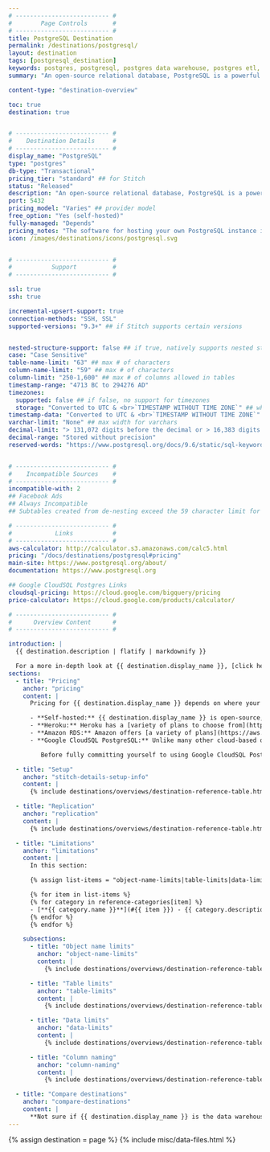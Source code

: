 ```yaml
---
# -------------------------- #
#        Page Controls       #
# -------------------------- #
title: PostgreSQL Destination
permalink: /destinations/postgresql/
layout: destination
tags: [postgresql_destination]
keywords: postgres, postgresql, postgres data warehouse, postgres etl, etl to postgres, postgresql data warehouse, etl to postgresql
summary: "An open-source relational database, PostgreSQL is a powerful and well-known system that has received recognition from both its users and the industry at large. Unlike some other database systems, PostgreSQL is completely customizable and yours to do with as you please (assuming, of course, that your instance is self-hosted)."

content-type: "destination-overview"

toc: true
destination: true


# -------------------------- #
#    Destination Details     #
# -------------------------- #
display_name: "PostgreSQL"
type: "postgres"
db-type: "Transactional"
pricing_tier: "standard" ## for Stitch
status: "Released"
description: "An open-source relational database, PostgreSQL is a powerful and well-known system that has received recognition from both its users and the industry at large. Unlike some other database systems, PostgreSQL is completely customizable and yours to do with as you please (assuming, of course, that your instance is self-hosted)."
port: 5432
pricing_model: "Varies" ## provider model
free_option: "Yes (self-hosted)"
fully-managed: "Depends"
pricing_notes: "The software for hosting your own PostgreSQL instance is open-source, meaning it's free. Heroku and Amazon RDS have a variety of plans to choose from."
icon: /images/destinations/icons/postgresql.svg


# -------------------------- #
#           Support          #
# -------------------------- #

ssl: true
ssh: true

incremental-upsert-support: true
connection-methods: "SSH, SSL"
supported-versions: "9.3+" ## if Stitch supports certain versions


nested-structure-support: false ## if true, natively supports nested structures
case: "Case Sensitive"
table-name-limit: "63" ## max # of characters
column-name-limit: "59" ## max # of characters
column-limit: "250-1,600" ## max # of columns allowed in tables
timestamp-range: "4713 BC to 294276 AD"
timezones:
  supported: false ## if false, no support for timezones
  storage: "Converted to UTC & <br>`TIMESTAMP WITHOUT TIME ZONE`" ## what happens to data with timezone info
timestamp-data: "Converted to UTC & <br>`TIMESTAMP WITHOUT TIME ZONE`"
varchar-limit: "None" ## max width for varchars
decimal-limit: "> 131,072 digits before the decimal or > 16,383 digits after"
decimal-range: "Stored without precision"
reserved-words: "https://www.postgresql.org/docs/9.6/static/sql-keywords-appendix.html"


# -------------------------- #
#    Incompatible Sources    #
# -------------------------- #
incompatible-with: 2
## Facebook Ads
## Always Incompatible
## Subtables created from de-nesting exceed the 59 character limit for table names. 

# -------------------------- #
#            Links           #
# -------------------------- #
aws-calculator: http://calculator.s3.amazonaws.com/calc5.html
pricing: "/docs/destinations/postgresql#pricing"
main-site: https://www.postgresql.org/about/
documentation: https://www.postgresql.org

## Google CloudSQL Postgres Links
cloudsql-pricing: https://cloud.google.com/bigquery/pricing
price-calculator: https://cloud.google.com/products/calculator/

# -------------------------- #
#      Overview Content      #
# -------------------------- #

introduction: |
  {{ destination.description | flatify | markdownify }}

  For a more in-depth look at {{ destination.display_name }}, [click here]({{ destination.main-site }}).
sections:
  - title: "Pricing"
    anchor: "pricing"
    content: |
      Pricing for {{ destination.display_name }} depends on where your instance is hosted.

      - **Self-hosted:** {{ destination.display_name }} is open-source, meaning you don't need to pay an upfront cost to obtain the necessary software. You may, however, have hosting and maintenance costs associated with the server housing the instance. You may have to do a little bit of internal number crunching to figure out these potential costs. 
      - **Heroku:** Heroku has a [variety of plans to choose from](https://www.heroku.com/pricing), and [a guide to help you select the right plan](https://devcenter.heroku.com/articles/heroku-postgres-plans) for you or your company.
      - **Amazon RDS:** Amazon offers [a variety of plans](https://aws.amazon.com/rds/postgresql/pricing/) for both on-demand instances and Multi-AZ Deployment. To get an estimate of what your monthly bill might look like, check out their [monthly calculator]({{ destination.aws-calculator }}).
      - **Google CloudSQL PostgreSQL:** Unlike many other cloud-based data warehouse solutions, [Google's pricing model]({{ destination.cloudsql-pricing }}) is based on **usage** and not a fixed-rate. This means that your bill can vary over time. 

         Before fully committing yourself to using Google CloudSQL PostgreSQL as your data warehouse, we recommend familiarizing yourself with Google's pricing model and [using their pricing calculator to estimate your potential costs]({{ destination.price-calculator }}).

  - title: "Setup"
    anchor: "stitch-details-setup-info"
    content: |
      {% include destinations/overviews/destination-reference-table.html list="stitch-details" %}

  - title: "Replication"
    anchor: "replication"
    content: |
      {% include destinations/overviews/destination-reference-table.html list="replication" %}

  - title: "Limitations"
    anchor: "limitations"
    content: |
      In this section:

      {% assign list-items = "object-name-limits|table-limits|data-limits|column-naming" | split: "|" %}

      {% for item in list-items %}
      {% for category in reference-categories[item] %}
      - [**{{ category.name }}**](#{{ item }}) - {{ category.description | flatify }}
      {% endfor %}
      {% endfor %}

    subsections:
      - title: "Object name limits"
        anchor: "object-name-limits"
        content: |
          {% include destinations/overviews/destination-reference-table.html list="object-name-limits" %}

      - title: "Table limits"
        anchor: "table-limits"
        content: |
          {% include destinations/overviews/destination-reference-table.html list="table-limits" %}

      - title: "Data limits"
        anchor: "data-limits"
        content: |
          {% include destinations/overviews/destination-reference-table.html list="data-limits" %}

      - title: "Column naming"
        anchor: "column-naming"
        content: |
          {% include destinations/overviews/destination-reference-table.html list="column-naming" %}

  - title: "Compare destinations"
    anchor: "compare-destinations"
    content: |
      **Not sure if {{ destination.display_name }} is the data warehouse for you?** Check out the [Choosing a Stitch Destination]({{ link.destinations.overviews.choose-destination | prepend: site.baseurl }}) guide to compare each of Stitch's destination offerings.
---
```

{% assign destination = page %}
{% include misc/data-files.html %}